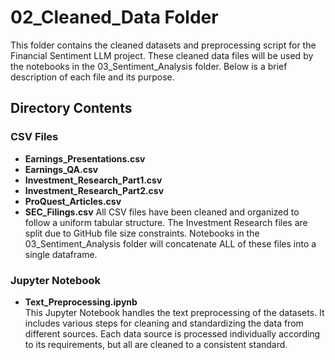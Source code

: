 # 02_Cleaned_Data Folder

This folder contains the cleaned datasets and preprocessing script for the Financial Sentiment LLM project. These cleaned data files will be used by the notebooks in the 03_Sentiment_Analysis folder. Below is a brief description of each file and its purpose.

## Directory Contents

### CSV Files
- **Earnings_Presentations.csv**
- **Earnings_QA.csv**
- **Investment_Research_Part1.csv**
- **Investment_Research_Part2.csv**
- **ProQuest_Articles.csv**
- **SEC_Filings.csv**
All CSV files have been cleaned and organized to follow a uniform tabular structure. The Investment Research files are split due to GitHub file size constraints. Notebooks in the 03_Sentiment_Analysis folder will concatenate ALL of these files into a single dataframe.

### Jupyter Notebook
- **Text_Preprocessing.ipynb**  
This Jupyter Notebook handles the text preprocessing of the datasets. It includes various steps for cleaning and standardizing the data from different sources. Each data source is processed individually according to its requirements, but all are cleaned to a consistent standard.